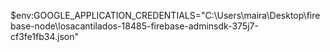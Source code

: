 $env:GOOGLE_APPLICATION_CREDENTIALS="C:\Users\maira\Desktop\firebase-node\losacantilados-18485-firebase-adminsdk-375j7-cf3fe1fb34.json"